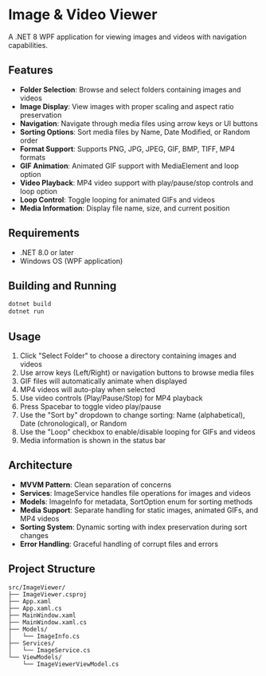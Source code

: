 # Image & Video Viewer

A .NET 8 WPF application for viewing images and videos with navigation capabilities.

## Features

- **Folder Selection**: Browse and select folders containing images and videos
- **Image Display**: View images with proper scaling and aspect ratio preservation
- **Navigation**: Navigate through media files using arrow keys or UI buttons
- **Sorting Options**: Sort media files by Name, Date Modified, or Random order
- **Format Support**: Supports PNG, JPG, JPEG, GIF, BMP, TIFF, MP4 formats
- **GIF Animation**: Animated GIF support with MediaElement and loop option
- **Video Playback**: MP4 video support with play/pause/stop controls and loop option
- **Loop Control**: Toggle looping for animated GIFs and videos
- **Media Information**: Display file name, size, and current position

## Requirements

- .NET 8.0 or later
- Windows OS (WPF application)

## Building and Running

```bash
dotnet build
dotnet run
```

## Usage

1. Click "Select Folder" to choose a directory containing images and videos
2. Use arrow keys (Left/Right) or navigation buttons to browse media files
3. GIF files will automatically animate when displayed
4. MP4 videos will auto-play when selected
5. Use video controls (Play/Pause/Stop) for MP4 playback
6. Press Spacebar to toggle video play/pause
7. Use the "Sort by" dropdown to change sorting: Name (alphabetical), Date (chronological), or Random
8. Use the "Loop" checkbox to enable/disable looping for GIFs and videos
9. Media information is shown in the status bar

## Architecture

- **MVVM Pattern**: Clean separation of concerns
- **Services**: ImageService handles file operations for images and videos
- **Models**: ImageInfo for metadata, SortOption enum for sorting methods
- **Media Support**: Separate handling for static images, animated GIFs, and MP4 videos
- **Sorting System**: Dynamic sorting with index preservation during sort changes
- **Error Handling**: Graceful handling of corrupt files and errors

## Project Structure

```
src/ImageViewer/
├── ImageViewer.csproj
├── App.xaml
├── App.xaml.cs
├── MainWindow.xaml
├── MainWindow.xaml.cs
├── Models/
│   └── ImageInfo.cs
├── Services/
│   └── ImageService.cs
└── ViewModels/
    └── ImageViewerViewModel.cs
```